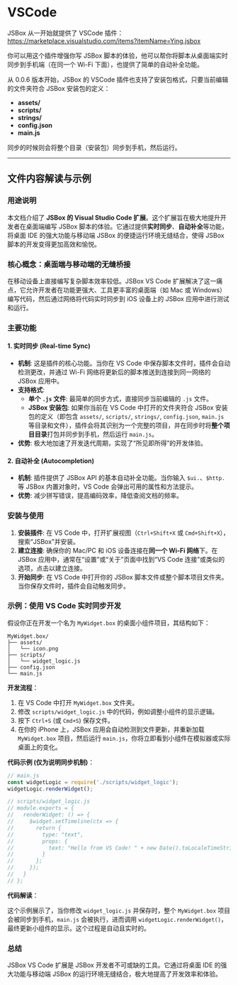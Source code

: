# VSCode

JSBox 从一开始就提供了 VSCode 插件：https://marketplace.visualstudio.com/items?itemName=Ying.jsbox

你可以用这个插件增强你写 JSBox 脚本的体验，他可以帮你将脚本从桌面端实时同步到手机端（在同一个 Wi-Fi 下面），也提供了简单的自动补全功能。

从 0.0.6 版本开始，JSBox 的 VSCode 插件也支持了安装包格式，只要当前编辑的文件夹符合 JSBox 安装包的定义：

- **assets/**
- **scripts/**
- **strings/**
- **config.json**
- **main.js**

同步的时候则会将整个目录（安装包）同步到手机，然后运行。

---

## 文件内容解读与示例

### 用途说明

本文档介绍了 **JSBox 的 Visual Studio Code 扩展**。这个扩展旨在极大地提升开发者在桌面端编写 JSBox 脚本的体验。它通过提供**实时同步**、**自动补全**等功能，将桌面 IDE 的强大功能与移动端 JSBox 的便捷运行环境无缝结合，使得 JSBox 脚本的开发变得更加高效和愉悦。

### 核心概念：桌面端与移动端的无缝桥接

在移动设备上直接编写复杂脚本效率较低。JSBox VS Code 扩展解决了这一痛点，它允许开发者在功能更强大、工具更丰富的桌面端（如 Mac 或 Windows）编写代码，然后通过网络将代码实时同步到 iOS 设备上的 JSBox 应用中进行测试和运行。

### 主要功能

#### 1. 实时同步 (Real-time Sync)

-   **机制**: 这是插件的核心功能。当你在 VS Code 中保存脚本文件时，插件会自动检测更改，并通过 Wi-Fi 网络将更新后的脚本推送到连接到同一网络的 JSBox 应用中。
-   **支持格式**: 
    -   **单个 `.js` 文件**: 最简单的同步方式，直接同步当前编辑的 `.js` 文件。
    -   **JSBox 安装包**: 如果你当前在 VS Code 中打开的文件夹符合 JSBox 安装包的定义（即包含 `assets/`, `scripts/`, `strings/`, `config.json`, `main.js` 等目录和文件），插件会将其识别为一个完整的项目，并在同步时将**整个项目目录**打包并同步到手机，然后运行 `main.js`。
-   **优势**: 极大地加速了开发迭代周期，实现了“所见即所得”的开发体验。

#### 2. 自动补全 (Autocompletion)

-   **机制**: 插件提供了 JSBox API 的基本自动补全功能。当你输入 `$ui.`、`$http.` 等 JSBox 内置对象时，VS Code 会弹出可用的属性和方法提示。
-   **优势**: 减少拼写错误，提高编码效率，降低查阅文档的频率。

### 安装与使用

1.  **安装插件**: 在 VS Code 中，打开扩展视图（`Ctrl+Shift+X` 或 `Cmd+Shift+X`），搜索“JSBox”并安装。
2.  **建立连接**: 确保你的 Mac/PC 和 iOS 设备连接在**同一个 Wi-Fi 网络**下。在 JSBox 应用中，通常在“设置”或“关于”页面中找到“VS Code 连接”或类似的选项，点击以建立连接。
3.  **开始同步**: 在 VS Code 中打开你的 JSBox 脚本文件或整个脚本项目文件夹。当你保存文件时，插件会自动触发同步。

### 示例：使用 VS Code 实时同步开发

假设你正在开发一个名为 `MyWidget.box` 的桌面小组件项目，其结构如下：

```
MyWidget.box/
├── assets/
│   └── icon.png
├── scripts/
│   └── widget_logic.js
├── config.json
└── main.js
```

**开发流程**：

1.  在 VS Code 中打开 `MyWidget.box` 文件夹。
2.  修改 `scripts/widget_logic.js` 中的代码，例如调整小组件的显示逻辑。
3.  按下 `Ctrl+S` (或 `Cmd+S`) 保存文件。
4.  在你的 iPhone 上，JSBox 应用会自动检测到文件更新，并重新加载 `MyWidget.box` 项目，然后运行 `main.js`，你将立即看到小组件在模拟器或实际桌面上的变化。

**代码示例 (仅为说明同步机制)**：

```javascript
// main.js
const widgetLogic = require('./scripts/widget_logic');
widgetLogic.renderWidget();

// scripts/widget_logic.js
// module.exports = {
//   renderWidget: () => {
//     $widget.setTimeline(ctx => {
//       return {
//         type: "text",
//         props: {
//           text: "Hello from VS Code! " + new Date().toLocaleTimeString()
//         }
//       };
//     });
//   }
// };
```

**代码解读**：

这个示例展示了，当你修改 `widget_logic.js` 并保存时，整个 `MyWidget.box` 项目会被同步到手机，`main.js` 会被执行，进而调用 `widgetLogic.renderWidget()`，最终更新小组件的显示。这个过程是自动且实时的。

### 总结

JSBox VS Code 扩展是 JSBox 开发者不可或缺的工具。它通过将桌面 IDE 的强大功能与移动端 JSBox 的运行环境无缝结合，极大地提高了开发效率和体验。 
